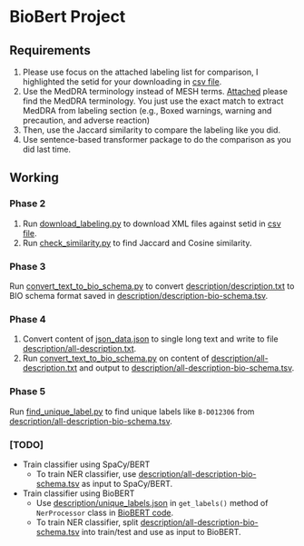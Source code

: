 # BioBert Project

## Requirements

1. Please use focus on the attached labeling list for comparison, I highlighted the setid for your downloading in [csv file](fdalabel-query-111031.csv).
2. Use the MedDRA terminology instead of MESH terms. [Attached](llt.csv) please find the MedDRA terminology. You just use the exact match to extract MedDRA from labeling section (e.g., Boxed warnings,
   warning and precaution, and adverse reaction)
3. Then, use the Jaccard similarity to compare the labeling like you did.
4. Use sentence-based transformer package to do the comparison as you did last time.

## Working

### Phase 2

1. Run [download_labeling.py](download_labeling.py) to download XML files against setid in [csv file](fdalabel-query-111031.csv).
2. Run [check_similarity.py](check_similarity.py) to find Jaccard and Cosine similarity.

### Phase 3

Run [convert_text_to_bio_schema.py](convert_text_to_bio_schema.py) to convert [description/description.txt](description/description.txt) to BIO schema format saved in [description/description-bio-schema.tsv](description/description-bio-schema.tsv).

### Phase 4

1. Convert content of [json_data.json](json_data.json) to single long text and write to file [description/all-description.txt](description/all-description.txt).
2. Run [convert_text_to_bio_schema.py](convert_text_to_bio_schema.py) on content of [description/all-description.txt](description/all-description.txt) and output to [description/all-description-bio-schema.tsv](description/all-description-bio-schema.tsv).

### Phase 5

Run [find_unique_label.py](find_unique_label.py) to find unique labels like `B-D012306` from [description/all-description-bio-schema.tsv](description/all-description-bio-schema.tsv).

### [TODO]

- Train classifier using SpaCy/BERT
  - To train NER classifier, use [description/all-description-bio-schema.tsv](description/all-description-bio-schema.tsv) as input to SpaCy/BERT.
- Train classifier using BioBERT 
   - Use [description/unique_labels.json](description/unique_labels.json) in `get_labels()` method of `NerProcessor` class in [BioBERT code](https://github.com/dmis-lab/biobert/blob/master/run_ner.py).
   - To train NER classifier, split [description/all-description-bio-schema.tsv](description/all-description-bio-schema.tsv) into train/test and use as input to BioBERT.
